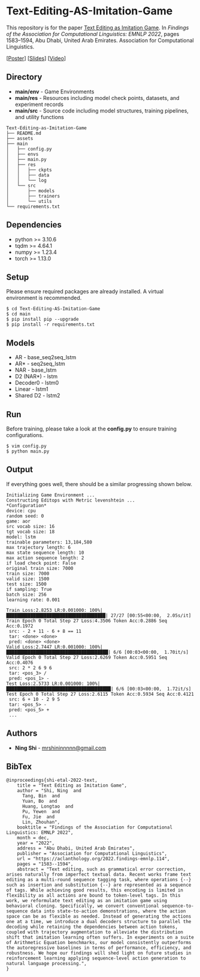 # Text-Editing-AS-Imitation-Game

This repository is for the paper [Text Editing as Imitation Game](https://aclanthology.org/2022.findings-emnlp.114/). In *Findings of the Association for Computational Linguistics: EMNLP 2022*, pages 1583–1594, Abu Dhabi, United Arab Emirates. Association for Computational Linguistics.

[[Poster](https://www.shininglab.ai/assets/posters/Text%20Editing%20as%20Imitation%20Game.pdf)] [[Slides](https://www.shininglab.ai/assets/slides/Text_Editing_as_Imitation_Game.pdf)] [[Video](https://www.youtube.com/watch?v=YwOcrWyRbos)]

## Directory
+ **main/env** - Game Environments
+ **main/res** - Resources including model check points, datasets, and experiment records
+ **main/src** - Source code including model structures, training pipelines, and utility functions
```
Text-Editing-as-Imitation-Game
├── README.md
├── assets
├── main
│   ├── config.py
│   ├── envs
│   ├── main.py
│   ├── res
│   │   ├── ckpts
│   │   ├── data
│   │   └── log
│   └── src
│       ├── models
│       ├── trainers
│       └── utils
└── requirements.txt
```

## Dependencies
+ python >= 3.10.6
+ tqdm >= 4.64.1
+ numpy >= 1.23.4
+ torch >= 1.13.0

## Setup
Please ensure required packages are already installed. A virtual environment is recommended.
```
$ cd Text-Editing-AS-Imitation-Game
$ cd main
$ pip install pip --upgrade
$ pip install -r requirements.txt
```

## Models
+ AR - base_seq2seq_lstm
+ AR* - seq2seq_lstm
+ NAR - base_lstm
+ D2 (NAR*) - lstm
+ Decoder0 - lstm0
+ Linear - lstm1
+ Shared D2 - lstm2

## Run
Before training, please take a look at the **config.py** to ensure training configurations.
```
$ vim config.py
$ python main.py
```

## Output
If everything goes well, there should be a similar progressing shown below.
```
Initializing Game Environment ...
Constructing Editops with Metric levenshtein ...
*Configuration*
device: cpu
random seed: 0
game: aor
src vocab size: 16
tgt vocab size: 18
model: lstm
trainable parameters: 13,184,580
max trajectory length: 6
max state sequence length: 10
max action sequence length: 2
if load check point: False
original train size: 7000
train size: 7000
valid size: 1500
test size: 1500
if sampling: True
batch size: 256
learning rate: 0.001

Train Loss:2.8253 LR:0.001000: 100%|█████████████████████████████████████| 27/27 [00:55<00:00,  2.05s/it]
Train Epoch 0 Total Step 27 Loss:4.3506 Token Acc:0.2886 Seq Acc:0.1972
 src: - 2 + 11 - 6 + 8 == 11
 tar: <done> <done>
 pred: <done> <done>
Valid Loss:2.7447 LR:0.001000: 100%|██████████████████████████████████████| 6/6 [00:03<00:00,  1.70it/s]
Valid Epoch 0 Total Step 27 Loss:2.6269 Token Acc:0.5951 Seq Acc:0.4076
 src: 2 * 2 6 9 6
 tar: <pos_3> /
 pred: <pos_1> -
Test Loss:2.5733 LR:0.001000: 100%|███████████████████████████████████████| 6/6 [00:03<00:00,  1.72it/s]
Test Epoch 0 Total Step 27 Loss:2.6115 Token Acc:0.5934 Seq Acc:0.4121
 src: 6 + 10 - 2 9 5
 tar: <pos_5> -
 pred: <pos_5> +
 ...
```

## Authors
* **Ning Shi** - mrshininnnnn@gmail.com

## BibTex
```
@inproceedings{shi-etal-2022-text,
    title = "Text Editing as Imitation Game",
    author = "Shi, Ning  and
      Tang, Bin  and
      Yuan, Bo  and
      Huang, Longtao  and
      Pu, Yewen  and
      Fu, Jie  and
      Lin, Zhouhan",
    booktitle = "Findings of the Association for Computational Linguistics: EMNLP 2022",
    month = dec,
    year = "2022",
    address = "Abu Dhabi, United Arab Emirates",
    publisher = "Association for Computational Linguistics",
    url = "https://aclanthology.org/2022.findings-emnlp.114",
    pages = "1583--1594",
    abstract = "Text editing, such as grammatical error correction, arises naturally from imperfect textual data. Recent works frame text editing as a multi-round sequence tagging task, where operations {--} such as insertion and substitution {--} are represented as a sequence of tags. While achieving good results, this encoding is limited in flexibility as all actions are bound to token-level tags. In this work, we reformulate text editing as an imitation game using behavioral cloning. Specifically, we convert conventional sequence-to-sequence data into state-to-action demonstrations, where the action space can be as flexible as needed. Instead of generating the actions one at a time, we introduce a dual decoders structure to parallel the decoding while retaining the dependencies between action tokens, coupled with trajectory augmentation to alleviate the distribution shift that imitation learning often suffers. In experiments on a suite of Arithmetic Equation benchmarks, our model consistently outperforms the autoregressive baselines in terms of performance, efficiency, and robustness. We hope our findings will shed light on future studies in reinforcement learning applying sequence-level action generation to natural language processing.",
}
```
